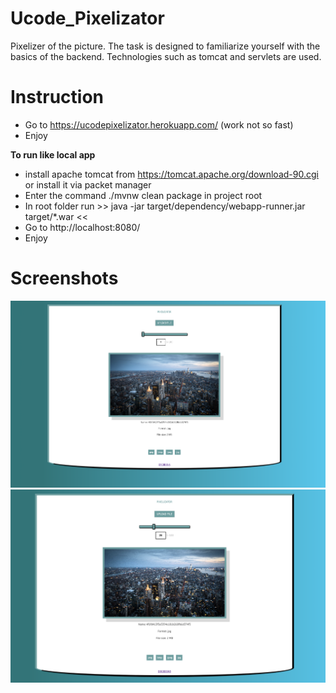 # Ucode_Pixelizator


Pixelizer of the picture.
The task is designed to familiarize yourself with the basics of the backend.
Technologies such as tomcat and servlets are used.

# Instruction

- Go to https://ucodepixelizator.herokuapp.com/ (work not so fast)
- Enjoy

**To run like local app**

- install apache tomcat from https://tomcat.apache.org/download-90.cgi or install it via packet manager
- Enter the command ./mvnw clean package in project root
- In root folder run >> java -jar target/dependency/webapp-runner.jar target/*.war <<
- Go to http://localhost:8080/
- Enjoy

# Screenshots

![PreP](Prep.png)
![PostP](Post.png)

